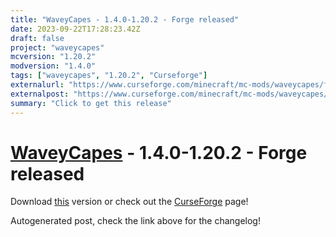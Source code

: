```yaml
---
title: "WaveyCapes - 1.4.0-1.20.2 - Forge released"
date: 2023-09-22T17:28:23.42Z
draft: false
project: "waveycapes"
mcversion: "1.20.2"
modversion: "1.4.0"
tags: ["waveycapes", "1.20.2", "Curseforge"]
externalurl: "https://www.curseforge.com/minecraft/mc-mods/waveycapes/files/4763678"
externalpost: "https://www.curseforge.com/minecraft/mc-mods/waveycapes/files/4763678"
summary: "Click to get this release"
---
```

# [WaveyCapes](/project/waveycapes) - 1.4.0-1.20.2 - Forge released
Download [this](https://www.curseforge.com/minecraft/mc-mods/waveycapes/files/4763678) version or check out the [CurseForge](https://www.curseforge.com/minecraft/mc-mods/waveycapes) page!

Autogenerated post, check the link above for the changelog!
